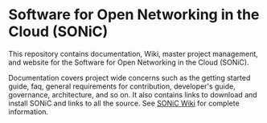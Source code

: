 # Software for Open Networking in the Cloud (SONiC)

This repository contains documentation, Wiki, master project management, and website for the Software for Open Networking in the Cloud (SONiC).

Documentation covers project wide concerns such as the getting started guide, faq,  general requirements for 
contribution, developer's guide, governance, architecture, and so on.  It also contains links to download and install SONiC
and links to all the source. See [SONiC Wiki](https://github.com/azure/sonic/wiki) for complete information.
